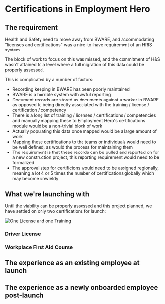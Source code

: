 # Certifications in Employment Hero

## The requirement

Health and Safety need to move away from BWARE, and accommodating "licenses and certifications" was a nice-to-have requirement of an HRIS system.

The block of work to focus on this was missed, and the commitment of H&S wasn't attained to a level where a full migration of this data could be properly assessed.

This is complicated by a number of factors:
- Recording keeping in BWARE has been poorly maintained
- BWARE is a horrible system with awful reporting
- Document records are stored as documents against a worker in BWARE as opposed to being directly associated with the training / license / certification / competency
- There is a long list of training / licenses / certifications / competencies and manually mapping these to Employment Hero's certifications module would be a non-trivial block of work
- Actually populating this data once mapped would be a large amount of work
- Mapping these certifications to the teams or individuals would need to be well defined, as would the process for maintaining them
- The requirement is that these records can be pulled and reported on for a new construction project, this reporting requirement would need to be formalized
- The approval step for certificions would need to be assigned regionally, meaning a lot 4 or 5 times the number of certifications globally which may become unwieldy


## What we're launching with

Until the viability can be properly assessed and this project planned, we have settled on only two certifications for launch:

![One License and one Training](https://github.com/cookbrothersconstruction/documentation/assets/115191984/c0a284af-85c0-4cf4-8a01-5b2aa5dcf775)


### Driver License


### Workplace First Aid Course


## The experience as an existing employee at launch


## The experience as a newly onboarded employee post-launch
